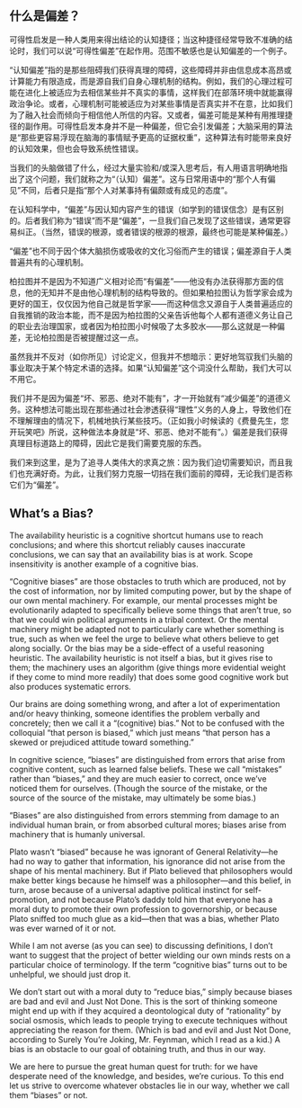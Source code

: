 ## 什么是偏差？

可得性启发是一种人类用来得出结论的认知捷径；当这种捷径经常导致不准确的结论时，我们可以说“可得性偏差”在起作用。范围不敏感也是认知偏差的一个例子。

“认知偏差”指的是那些阻碍我们获得真理的障碍，这些障碍并非由信息成本高昂或计算能力有限造成，而是源自我们自身心理机制的结构。例如，我们的心理过程可能在进化上被适应为去相信某些并不真实的事情，这样我们在部落环境中就能赢得政治争论。或者，心理机制可能被适应为对某些事情是否真实并不在意，比如我们为了融入社会而倾向于相信他人所信的内容。又或者，偏差可能是某种有用推理捷径的副作用。可得性启发本身并不是一种偏差，但它会引发偏差；大脑采用的算法是“那些更容易浮现在脑海的事情赋予更高的证据权重”，这种算法有时能带来良好的认知效果，但也会导致系统性错误。

当我们的头脑做错了什么，经过大量实验和/或深入思考后，有人用语言明确地指出了这个问题，我们就称之为“（认知）偏差”。这与日常用语中的“那个人有偏见”不同，后者只是指“那个人对某事持有偏颇或有成见的态度”。

在认知科学中，“偏差”与因认知内容产生的错误（如学到的错误信念）是有区别的。后者我们称为“错误”而不是“偏差”，一旦我们自己发现了这些错误，通常更容易纠正。（当然，错误的根源，或者错误的根源的根源，最终也可能是某种偏差。）

“偏差”也不同于因个体大脑损伤或吸收的文化习俗而产生的错误；偏差源自于人类普遍共有的心理机制。

柏拉图并不是因为不知道广义相对论而“有偏差”——他没有办法获得那方面的信息，他的无知并不是由他心理机制的结构导致的。但如果柏拉图认为哲学家会成为更好的国王，仅仅因为他自己就是哲学家——而这种信念又源自于人类普遍适应的自我推销的政治本能，而不是因为柏拉图的父亲告诉他每个人都有道德义务让自己的职业去治理国家，或者因为柏拉图小时候吸了太多胶水——那么这就是一种偏差，无论柏拉图是否被提醒过这一点。

虽然我并不反对（如你所见）讨论定义，但我并不想暗示：更好地驾驭我们头脑的事业取决于某个特定术语的选择。如果“认知偏差”这个词没什么帮助，我们大可以不用它。

我们并不是因为偏差“坏、邪恶、绝对不能有”，才一开始就有“减少偏差”的道德义务。这种想法可能出现在那些通过社会渗透获得“理性”义务的人身上，导致他们在不理解理由的情况下，机械地执行某些技巧。（正如我小时候读的《费曼先生，您开玩笑吧》所说，这种做法本身就是“坏、邪恶、绝对不能有”。）偏差是我们获得真理目标道路上的障碍，因此它是我们需要克服的东西。

我们来到这里，是为了追寻人类伟大的求真之旅：因为我们迫切需要知识，而且我们也充满好奇。为此，让我们努力克服一切挡在我们面前的障碍，无论我们是否称它们为“偏差”。

## What’s a Bias?

The availability heuristic is a cognitive shortcut humans use to reach conclusions; and where this shortcut reliably causes inaccurate conclusions, we can say that an availability bias is at work. Scope insensitivity is another example of a cognitive bias.

“Cognitive biases” are those obstacles to truth which are produced, not by the cost of information, nor by limited computing power, but by the shape of our own mental machinery. For example, our mental processes might be evolutionarily adapted to specifically believe some things that aren’t true, so that we could win political arguments in a tribal context. Or the mental machinery might be adapted not to particularly care whether something is true, such as when we feel the urge to believe what others believe to get along socially. Or the bias may be a side-effect of a useful reasoning heuristic. The availability heuristic is not itself a bias, but it gives rise to them; the machinery uses an algorithm (give things more evidential weight if they come to mind more readily) that does some good cognitive work but also produces systematic errors.

Our brains are doing something wrong, and after a lot of experimentation and/or heavy thinking, someone identifies the problem verbally and concretely; then we call it a “(cognitive) bias.” Not to be confused with the colloquial “that person is biased,” which just means “that person has a skewed or prejudiced attitude toward something.”

In cognitive science, “biases” are distinguished from errors that arise from cognitive content, such as learned false beliefs. These we call “mistakes” rather than “biases,” and they are much easier to correct, once we’ve noticed them for ourselves. (Though the source of the mistake, or the source of the source of the mistake, may ultimately be some bias.)

“Biases” are also distinguished from errors stemming from damage to an individual human brain, or from absorbed cultural mores; biases arise from machinery that is humanly universal.

Plato wasn’t “biased” because he was ignorant of General Relativity—he had no way to gather that information, his ignorance did not arise from the shape of his mental machinery. But if Plato believed that philosophers would make better kings because he himself was a philosopher—and this belief, in turn, arose because of a universal adaptive political instinct for self-promotion, and not because Plato’s daddy told him that everyone has a moral duty to promote their own profession to governorship, or because Plato sniffed too much glue as a kid—then that was a bias, whether Plato was ever warned of it or not.

While I am not averse (as you can see) to discussing definitions, I don’t want to suggest that the project of better wielding our own minds rests on a particular choice of terminology. If the term “cognitive bias” turns out to be unhelpful, we should just drop it.

We don’t start out with a moral duty to “reduce bias,” simply because biases are bad and evil and Just Not Done. This is the sort of thinking someone might end up with if they acquired a deontological duty of “rationality” by social osmosis, which leads to people trying to execute techniques without appreciating the reason for them. (Which is bad and evil and Just Not Done, according to Surely You’re Joking, Mr. Feynman, which I read as a kid.) A bias is an obstacle to our goal of obtaining truth, and thus in our way.

We are here to pursue the great human quest for truth: for we have desperate need of the knowledge, and besides, we’re curious. To this end let us strive to overcome whatever obstacles lie in our way, whether we call them “biases” or not.